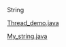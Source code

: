  String
 
 
 
  [Thread_demo.java](https://github.com/sanskritilakhmani/String/blob/master/Thread_demo.java)

 [My_string.java](https://github.com/sanskritilakhmani/String/blob/master/My_string.java)
